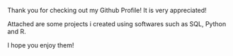 Thank you for checking out my Github Profile! It is very appreciated!

Attached are some  projects i created using softwares such as SQL, Python and R.

I hope you enjoy them!
